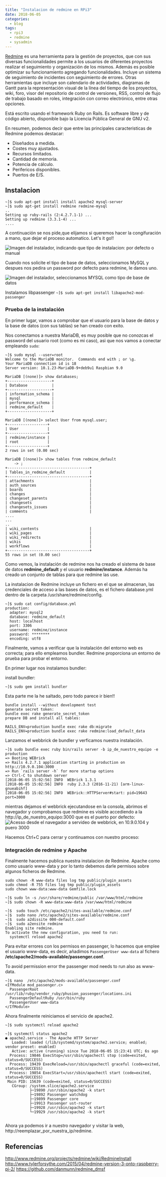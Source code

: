 ```yaml
---
title: "Instalacion de redmine en RPi3"
date: 2018-06-05
categories:
  - blog
tags:
  - rpi3
  - redmine
  - sysadmin
---
```


[Redmine](http://www.redmine.org) es una herramienta para la gestión de proyectos, que con sus diversas funcionalidades permite a los usuarios de diferentes proyectos realizar el seguimiento y organización de los mismos. Además es posible optimizar su funcionamiento agregando funcionalidades. Incluye un sistema de seguimiento de incidentes con seguimiento de errores. Otras herramientas que incluye son calendario de actividades, diagramas de Gantt para la representación visual de la línea del tiempo de los proyectos, wiki, foro, visor del repositorio de control de versiones, RSS, control de flujo de trabajo basado en roles, integración con correo electrónico, entre otras opciones.

Está escrito usando el framework Ruby on Rails. Es software libre y de código abierto, disponible bajo la Licencia Pública General de GNU v2.

En resumen, podemos decir que entre las principales caracteristicas de Redmine podemos destacar:
* Diseñados a medida.
* Costes muy ajustados.
* Recursos limitados.
 * Cantidad de memoria.
 * Potencia de cálculo.
 * Perifericos disponibles.
 * Puertos de E/S.

## Instalacion

```shell
~]$ sudo apt-get install install apache2 mysql-server
~]$ sudo apt-get install redmine redmine-mysql
..
Setting up ruby-rails (2:4.2.7.1-1) ...
Setting up redmine (3.3.1-4) ...
....

```

A continuación se nos pide,que elijamos si queremos hacer la congifuración a mano, que dejar el proceso automatico. Let's it go!! 

![Imagen del instalador, indicando que tipo de instalacion: por defecto o manual](images/rpi3_redmine_install_001.png)

Cuando nos solicite el tipo de base de datos, seleccionamos MySQL y despues nos pedira un password por defecto para redmine, le damos uno.

![Imagen del instalador, seleccionamos MYSQL como tipo de base de datos](images/rpi3_redmine_install_002.png)

Instalamos libpassenger
`~]$ sudo apt-get install libapache2-mod-passenger`

### Prueba de la instalación
En primer lugar, vamos a comprobar que el usuario para la base de datos y la base de datos (con sus tablas) se han creado con exito.

Nos conectamos a nuestra MariaDB, es muy posible que no conozcas el password del usuario root (como es mi caso), asi que nos vamos a conectar empleando `sudo`:
```shell
~]$ sudo mysql --user=root 
Welcome to the MariaDB monitor.  Commands end with ; or \g.
Your MariaDB connection id is 18
Server version: 10.1.23-MariaDB-9+deb9u1 Raspbian 9.0

MariaDB [(none)]> show databases;
+--------------------+
| Database           |
+--------------------+
| information_schema |
| mysql              |
| performance_schema |
| redmine_default    |
+--------------------+

MariaDB [(none)]> select User from mysql.user;
+------------------+
| User             |
+------------------+
| redmine/instance |
| root             |
+------------------+
2 rows in set (0.00 sec)

MariaDB [(none)]> show tables from redmine_default
    -> ;
+-------------------------------------+
| Tables_in_redmine_default           |
+-------------------------------------+
| attachments                         |
| auth_sources                        |
| boards                              |
| changes                             |
| changeset_parents                   |
| changesets                          |
| changesets_issues                   |
| comments                            |
....
...
..
| wiki_contents                       |
| wiki_pages                          |
| wiki_redirects                      |
| wikis                               |
| workflows                           |
+-------------------------------------+
55 rows in set (0.00 sec)

```

Como vemos, la instalación de redmine nos ha creado el sistema de base de datos __redmine_default__ y el usuario __redmine/instance__. Además ha creado un conjunto de tablas para que redmine las use.

La instalacion de Redmine incluye un fichero en el que se almacenan, las credenciales de acceso a las bases de datos, es el fichero database.yml dentro de la carpeta /usr/share/redmine/config.

```shell
~]$ sudo cat config/database.yml 
production:
  adapter: mysql2
  database: redmine_default
  host: localhost
  port: 3306
  username: redmine/instance
  password: ********
  encoding: utf8
```

Finalmente, vamos a verificar que la instalación del entorno web es correcta; para ello empleamos bundler. Redmine proporciona un entorno de prueba para probar el entorno. 

En primer lugar nos instalamos bundler:

install bundler:
```shell
~]$ sudo gem install bundler
```

Esta parte me la he saltado, pero todo parece ir bien!!
```shell
bundle install --without development test
generate secret token:
bundle exec rake generate_secret_token
prepare DB and install all tables:

RAILS_ENV=production bundle exec rake db:migrate
RAILS_ENV=production bundle exec rake redmine:load_default_data
```

Lanzamos el webbrick de bundler y verficamos nuestra instalación.
```shell
~]$ sudo bundle exec ruby bin/rails server -b ip_de_nuestro_equipo -e production
=> Booting WEBrick
=> Rails 4.2.7.1 application starting in production on http://10.9.0.104:3000
=> Run `rails server -h` for more startup options
=> Ctrl-C to shutdown server
[2018-06-05 15:02:56] INFO  WEBrick 1.3.1
[2018-06-05 15:02:56] INFO  ruby 2.3.3 (2016-11-21) [arm-linux-gnueabihf]
[2018-06-05 15:02:56] INFO  WEBrick::HTTPServer#start: pid=19643 port=3000
```

mientras dejamos el webbrick ejecutandose en la consola, abrimos el navegador y comprobamos que redmine es visible accediendo a la http://ip_de_nuestro_equipo:3000 que es el puerto por defecto:
![Acesso desde el navegador a servideo de webbrick, en 10.9.0.104 y puero 3000](images/rpi3-redmine-install-003.png)

Hacemos Ctrl+C para cerrar y continuamos con nuestro proceso:

### Integración de redmine y Apache
Finalmente hacemos publica nuestra instalacion de Redmine. Apache como como usuario www-data y por lo tanto debemos darle permisos sobre algunos ficheros de Redmine.

```shell
sudo chown -R www-data files log tmp public/plugin_assets
sudo chmod -R 755 files log tmp public/plugin_assets
sudo chown www-data:www-data Gemfile.lock
```

```shell
~]$ sudo ln -s /usr/share/redmine/public /var/www/html/redmine
~]$ sudo chown -R www-data:www-data /var/www/html/redmine

~]$  sudo touch /etc/apache2/sites-available/redmine.conf
~]$  sudo nano /etc/apache2/sites-available/redmine.conf
~]$  sudo a2dissite 000-default.conf
~]$  sudo a2ensite redmine
Enabling site redmine.
To activate the new configuration, you need to run:
  systemctl reload apache2
```

Para evitar errores con los permisos en passenger, lo hacemos que emplee el usuario www-data, es decir, añadimos `PassengerUser www-data` al fichero **/etc/apache2/mods-available/passenger.conf**.
  
 To avoid permission error the passenger mod needs to run also as www-data.
```shell
~]$ nano  /etc/apache2/mods-available/passenger.conf
<IfModule mod_passenger.c>
  PassengerRoot /usr/lib/ruby/vendor_ruby/phusion_passenger/locations.ini
  PassengerDefaultRuby /usr/bin/ruby
  PassengerUser www-data
</IfModule>
```

Ahora finalmente reiniciamos el servicio de apache2.
```shell
~]$ sudo systemctl reload apache2

~]$ systemctl status apache2
● apache2.service - The Apache HTTP Server
   Loaded: loaded (/lib/systemd/system/apache2.service; enabled; vendor preset: enabled)
   Active: active (running) since Tue 2018-06-05 15:23:41 UTC; 6s ago
  Process: 19846 ExecStop=/usr/sbin/apachectl stop (code=exited, status=0/SUCCESS)
  Process: 19439 ExecReload=/usr/sbin/apachectl graceful (code=exited, status=0/SUCCESS)
  Process: 19854 ExecStart=/usr/sbin/apachectl start (code=exited, status=0/SUCCESS)
 Main PID: 15639 (code=exited, status=0/SUCCESS)
   CGroup: /system.slice/apache2.service
           ├─19890 /usr/sbin/apache2 -k start
           ├─19892 Passenger watchdog
           ├─19899 Passenger core
           ├─19913 Passenger ust-router
           ├─19928 /usr/sbin/apache2 -k start
           └─19929 /usr/sbin/apache2 -k start


```

Ahora ya podemos ir a nuestro navegador y visitar la web, http://reemplazar_por_nuestra_ip/redmine.


## Referencias
http://www.redmine.org/projects/redmine/wiki/RedmineInstall 
http://www.tylerforsythe.com/2015/04/redmine-version-3-onto-raspberry-pi-2/ 
https://github.com/danmunn/redmine_dmsf
